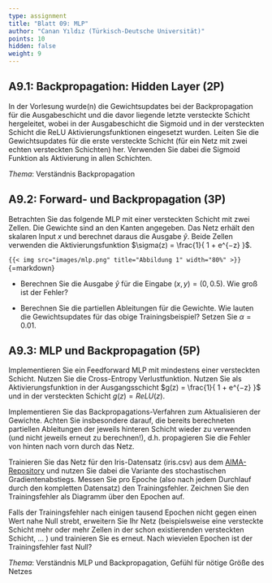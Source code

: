 ```yaml
---
type: assignment
title: "Blatt 09: MLP"
author: "Canan Yıldız (Türkisch-Deutsche Universität)"
points: 10
hidden: false
weight: 9
---
```



## A9.1: Backpropagation: Hidden Layer (2P)

In der Vorlesung wurde(n) die Gewichtsupdates bei der Backpropagation für die Ausgabeschicht und die davor liegende letzte versteckte Schicht hergeleitet, wobei in der Ausgabeschicht die Sigmoid und in der versteckten Schicht die ReLU Aktivierungsfunktionen eingesetzt wurden.
Leiten Sie die Gewichtsupdates für die erste versteckte Schicht (für ein Netz mit zwei echten versteckten Schichten) her. Verwenden Sie dabei die Sigmoid Funktion als Aktivierung in allen Schichten.

*Thema*: Verständnis Backpropagation


## A9.2: Forward- und Backpropagation (3P)

Betrachten Sie das folgende MLP mit einer versteckten Schicht mit zwei Zellen. Die Gewichte sind an den Kanten angegeben. Das Netz erhält den skalaren Input $x$ und berechnet daraus die Ausgabe $\hat{y}$. Beide Zellen verwenden die Aktivierungsfunktion
$\sigma(z) = \frac{1}{ 1 + e^{−z} }$.

`{{< img src="images/mlp.png" title="Abbildung 1" width="80%" >}}`{=markdown}

*   Berechnen Sie die Ausgabe $\hat{y}$ für die Eingabe $(x,y)=(0, 0.5)$. Wie groß ist der Fehler?

*   Berechnen Sie die partiellen Ableitungen für die Gewichte. Wie lauten die Gewichtsupdates für das obige Trainingsbeispiel? Setzen Sie $\alpha = 0.01$.


## A9.3: MLP und Backpropagation (5P)

Implementieren Sie ein Feedforward MLP mit mindestens einer versteckten Schicht. Nutzen Sie die Cross-Entropy Verlustfunktion. Nutzen Sie als Aktivierungsfunktion in der Ausgangsschicht $g(z) = \frac{1}{ 1 + e^{−z} }$ und in der versteckten Schicht $g(z) = ReLU(z)$.

Implementieren Sie das Backpropagations-Verfahren zum Aktualisieren der Gewichte. Achten Sie insbesondere darauf, die bereits berechneten partiellen Ableitungen der jeweils hinteren Schicht wieder zu verwenden (und nicht jeweils erneut zu berechnen!), d.h. propagieren Sie die Fehler von hinten nach vorn durch das Netz.

Trainieren Sie das Netz für den Iris-Datensatz (iris.csv) aus dem [AIMA-Repository](https://github.com/aimacode/aima-data) und nutzen Sie dabei die Variante des stochastischen Gradientenabstiegs. Messen Sie pro Epoche (also nach jedem Durchlauf durch den kompletten Datensatz) den Trainingsfehler. Zeichnen Sie den Trainingsfehler als Diagramm über den Epochen auf.

Falls der Trainingsfehler nach einigen tausend Epochen nicht gegen einen Wert nahe Null strebt, erweitern Sie Ihr Netz (beispielsweise eine versteckte Schicht mehr oder mehr Zellen in der schon existierenden versteckten Schicht, ... ) und trainieren Sie es erneut. Nach wievielen Epochen ist der Trainingsfehler fast Null?

*Thema*: Verständnis MLP und Backpropagation, Gefühl für nötige Größe des Netzes